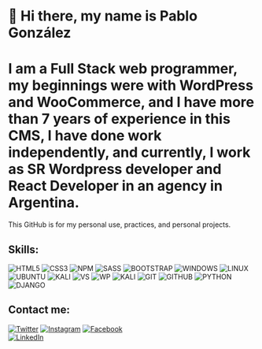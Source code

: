 # 👋 Hi there, my name is Pablo González
# I am a Full Stack web programmer, my beginnings were with WordPress and WooCommerce, and I have more than 7 years of experience in this CMS, I have done work independently, and currently, I work as SR Wordpress developer and React Developer in an agency in Argentina.
This GitHub is for my personal use, practices, and personal projects.

## Skills:
![HTML5](https://img.shields.io/badge/HTML5-E34F26?style=for-the-badge&logo=html5&logoColor=white)
![CSS3](https://img.shields.io/badge/CSS3-1572B6?style=for-the-badge&logo=css3&logoColor=white)
![NPM](https://img.shields.io/badge/npm-CB3837?style=for-the-badge&logo=npm&logoColor=white)
![SASS](https://img.shields.io/badge/Sass-CC6699?style=for-the-badge&logo=sass&logoColor=white)
![BOOTSTRAP](https://img.shields.io/badge/Bootstrap-563D7C?style=for-the-badge&logo=bootstrap&logoColor=white)
![WINDOWS](https://img.shields.io/badge/Windows-0078D6?style=for-the-badge&logo=windows&logoColor=white)
![LINUX](https://img.shields.io/badge/Linux-FCC624?style=for-the-badge&logo=linux&logoColor=black)
![UBUNTU](https://img.shields.io/badge/Ubuntu-E95420?style=for-the-badge&logo=ubuntu&logoColor=white)
![KALI](https://img.shields.io/badge/Kali_Linux-557C94?style=for-the-badge&logo=kali-linux&logoColor=white)
![VS](https://img.shields.io/badge/Visual_Studio_Code-0078D4?style=for-the-badge&logo=visual%20studio%20code&logoColor=white)
![WP](https://img.shields.io/badge/Wordpress-21759B?style=for-the-badge&logo=wordpress&logoColor=white)
![KALI](https://img.shields.io/badge/Kali_Linux-557C94?style=for-the-badge&logo=kali-linux&logoColor=white)
![GIT](	https://img.shields.io/badge/Git-F05032?style=for-the-badge&logo=git&logoColor=white)
![GITHUB](https://img.shields.io/badge/GitHub-100000?style=for-the-badge&logo=github&logoColor=white)
![PYTHON](https://img.shields.io/badge/Python-0078D4?style=for-the-badge&logo=Python&logoColor=yellow)
![DJANGO](https://img.shields.io/badge/Django-100000?style=for-the-badge&logo=Django&logoColor=success)

## Contact me:


[![Twitter](https://img.shields.io/badge/Twitter-@capitangocho-1DA1F2?style=for-the-badge&logo=twitter&logoColor=white&labelColor=101010)](https://twitter.com/capitangocho)
[![Instagram](https://img.shields.io/badge/Instagram-@capitangocho-E4405F?style=for-the-badge&logo=instagram&logoColor=white&labelColor=101010)](https://instagram.com/capitangocho)
[![Facebook](https://img.shields.io/badge/Facebook-@pabloG-1877F2?style=for-the-badge&logo=facebook&logoColor=white&labelColor=101010)](https://www.facebook.com/pablo.alejandro.9083/)
</br>
[![LinkedIn](https://img.shields.io/badge/LinkedIn-Pablo_Gonzalez-0077B5?style=for-the-badge&logo=linkedin&logoColor=white&labelColor=101010)](https://www.linkedin.com/in/pablogonzalez315/)

<!--
**PabloGonzalez315/PabloGonzalez315** is a ✨ _special_ ✨ repository because its `README.md` (this file) appears on your GitHub profile.

Here are some ideas to get you started:

- 🔭 I’m currently working on ...
- 🌱 I’m currently learning ...
- 👯 I’m looking to collaborate on ...
- 🤔 I’m looking for help with ...
- 💬 Ask me about ...
- 📫 How to reach me: ...
- 😄 Pronouns: ...
- ⚡ Fun fact: ...
-->
